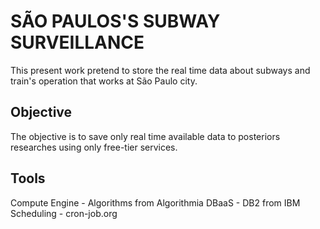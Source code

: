 # SÃO PAULOS'S SUBWAY SURVEILLANCE
This present work pretend to store the real time data about subways and train's operation that works at São Paulo city.

## Objective
The objective is to save only real time available data to posteriors researches using only free-tier services.

## Tools
Compute Engine - Algorithms from Algorithmia
DBaaS - DB2 from IBM
Scheduling - cron-job.org
